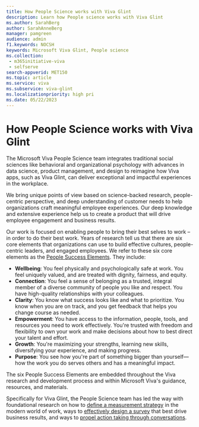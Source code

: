 ```yaml
---
title: How People Science works with Viva Glint
description: Learn how People science works with Viva Glint
ms.author: SarahBerg
author: SarahAnneBerg
manager: pamgreen
audience: admin
f1.keywords: NOCSH
keywords: Microsoft Viva Glint, People science
ms.collection: 
 - m365initiative-viva
 - selfserve
search-appverid: MET150
ms.topic: article
ms.service: viva
ms.subservice: viva-glint
ms.localizationpriority: high pri
ms.date: 05/22/2023
---
```


# How People Science works with Viva Glint

The Microsoft Viva People Science team integrates traditional social sciences like behavioral and organizational psychology with advances in data science, product management, and design to reimagine how Viva apps, such as Viva Glint, can deliver exceptional and impactful experiences in the workplace.

We bring unique points of view based on science-backed research, people-centric perspective, and deep understanding of customer needs to help organizations craft meaningful employee experiences. Our deep knowledge and extensive experience help us to create a product that will drive employee engagement and business results.

Our work is focused on enabling people to bring their best selves to work – in order to do their best work. Years of research tell us that there are six core elements that organizations can use to build effective cultures, people-centric leaders, and engaged employees. We refer to these six core elements as the [People Success Elements](https://techcommunity.microsoft.com/t5/viva-glint-blog/the-elements-of-people-success/ba-p/3791765). They include:

- **Wellbeing**: You feel physically and psychologically safe at work. You feel uniquely valued, and are treated with dignity, fairness, and equity.
- **Connection**: You feel a sense of belonging as a trusted, integral member of a diverse community of people you like and respect. You have high-quality relationships with your colleagues.
- **Clarity**: You know what success looks like and what to prioritize. You know when you are on track, and you get feedback that helps you change course as needed.
- **Empowerment**: You have access to the information, people, tools, and resources you need to work effectively. You're trusted with freedom and flexibility to own your work and make decisions about how to best direct your talent and effort.
- **Growth**: You're maximizing your strengths, learning new skills, diversifying your experience, and making progress.
- **Purpose**: You see how you're part of something bigger than yourself—how the work you do serves others and has a meaningful impact.

The six People Success Elements are embedded throughout the Viva research and development process and within Microsoft Viva's guidance, resources, and materials.

Specifically for Viva Glint, the People Science team has led the way with foundational research on how to [define a measurement strategy](https://adoption.microsoft.com/files/viva/glint/Defining-a-measurement-strategy.pdf) in the modern world of work, ways to [effectively design a survey](https://adoption.microsoft.com/files/viva/glint/Survey-design-principles-with-Microsoft-Viva-Glint.pdf) that best drive business results, and ways to [propel action taking through conversations](https://adoption.microsoft.com/files/viva/glint/Propel-action-taking-through-conversations-with-Microsoft-Viva-Glint.pdf).
